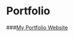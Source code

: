 # Portfolio

###[My Portfolio Website](https://amygrahamie.github.io/portfoliosite/_site/index.html)
